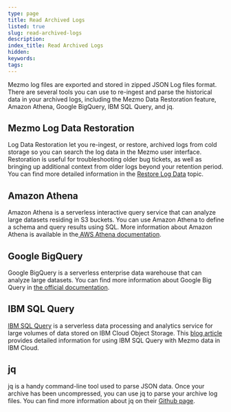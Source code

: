 ```yaml
---
type: page
title: Read Archived Logs
listed: true
slug: read-archived-logs
description: 
index_title: Read Archived Logs
hidden: 
keywords: 
tags: 
---
```



Mezmo log files are exported and stored in zipped JSON Log files format. There are several tools you can use to re-ingest and parse the historical data in your archived logs, including the Mezmo Data Restoration feature, Amazon Athena, Google BigQuery, IBM SQL Query, and jq.

## Mezmo Log Data Restoration

Log Data Restoration let you re-ingest, or restore, archived logs from cold storage so you can search the log data in the Mezmo user interface. Restoration is useful for troubleshooting older bug tickets, as well as bringing up additional context from older logs beyond your retention period. You can find more detailed information in the [Restore Log Data](/docs/data-restoration) topic.

## Amazon Athena

Amazon Athena is a serverless interactive query service that can analyze large datasets residing in S3 buckets. You can use Amazon Athena to define a schema and query results using SQL. More information about Amazon Athena is available in the[ AWS Athena documentation](https://aws.amazon.com/athena/).

## Google BigQuery

Google BigQuery is a serverless enterprise data warehouse that can analyze large datasets. You can find more information about Google Big Query in [the official documentation](https://cloud.google.com/bigquery/).

## IBM SQL Query

[IBM SQL Query](https://www.ibm.com/cloud/sql-query) is a serverless data processing and analytics service for large volumes of data stored on IBM Cloud Object Storage. This [blog article](https://www.ibm.com/blog/analyze-logdna-log-data-on-ibm-cloud-object-storage-using-ibm-cloud-sql-query/) provides detailed information for using IBM SQL Query with Mezmo data in IBM Cloud.

## jq

jq is a handy command-line tool used to parse JSON data. Once your archive has been uncompressed, you can use jq to parse your archive log files. You can find more information about jq on their [Github page](https://stedolan.github.io/jq/).